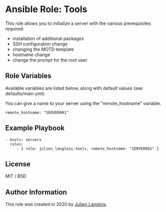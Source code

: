 Ansible Role: Tools
=========

This role allows you to initialize a server with the various prerequisites
required:

- installation of additional packages
- SSH configuration change
- changing the MOTD template
- hostname change
- change the prompt for the root user

Role Variables
--------------

Available variables are listed below, along with default values (see defaults/main.yml):

You can give a name to your server using the "remote_hostname" variable.

    remote_hostname: "SERVER001"

Example Playbook
----------------

    - hosts: servers
      roles:
         - { role: julien_langlois.tools, remote_hostname: "SERVER001" }

License
-------

MIT / BSD

Author Information
------------------

This role was created in 2020 by [Julien Langlois](https://github.com/julien-langlois).